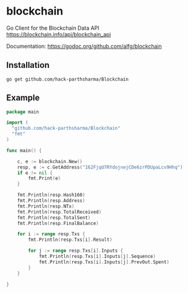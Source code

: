 blockchain
==========

Go Client for the Blockchain Data API https://blockchain.info/api/blockchain_api

Documentation: https://godoc.org/github.com/alfg/blockchain

## Installation

```
go get github.com/hack-parthsharma/Blockchain
```

## Example

```go
package main

import (
  "github.com/hack-parthsharma/Blockchain"
  "fmt"
)

func main() {

	c, e := blockchain.New()
	resp, e := c.GetAddress("162FjqU7RYdojnejCDe6zrPDUpaLcv9Hhq")
	if e != nil {
		fmt.Print(e)
	}

	fmt.Println(resp.Hash160)
	fmt.Println(resp.Address)
	fmt.Println(resp.NTx)
	fmt.Println(resp.TotalReceived)
	fmt.Println(resp.TotalSent)
	fmt.Println(resp.FinalBalance)

	for i := range resp.Txs {
		fmt.Println(resp.Txs[i].Result)

		for j := range resp.Txs[i].Inputs {
			fmt.Println(resp.Txs[i].Inputs[j].Sequence)
			fmt.Println(resp.Txs[i].Inputs[j].PrevOut.Spent)
		}
	}

}
```
